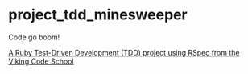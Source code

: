 # project_tdd_minesweeper
Code go boom!

[A Ruby Test-Driven Development (TDD) project using RSpec from the Viking Code School](http://www.vikingcodeschool.com)
